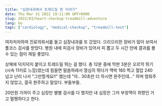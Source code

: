 ```yaml
---
title: "심장내과에서 트레드밀 뛴 이야기"
date: Thu Mar 31 2022 19:11:00 GMT+0900
slug: 2022/03/heart-checkup-treadmill-adventure
lang: ko
tags: ["cardiology", "medical-checkup", "treadmill-test"]
---
```


여차저차하여 진료의뢰서를 들고 심장내과를 또 갔었다. 으리으리한 장비가 많아 보여서 풀코스 검사를 받았다. 병원 내에 피검사 장비가 있어서 피 뽑고 두 시간 만에 결과를 볼 수 있는 점이 제일 좋았다.

상체에 덕지덕지 붙이고 트레드밀 뛰는 걸 했다. 총 12분 중에 막판 3분은 오르막 뛰기(시속 11키로 느낌)였는데 힘들면 말씀하래서 열심히 뛰다가 맥박 180 찍고 혈압 240 넘고 난리 나서 "그만할게요!!" 했는데 "아.. 30초만 더 하시면 완주인데..." 하며 멈춰주지 않았고, 결국 완주하고 말았다. 부들부들.

20만원 가까이 주고 심장만 별별 검사를 다 했지만 내 심장은 그저 부정맥이 취향인 거고 멀쩡하다고 한다.
